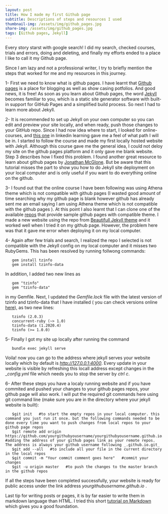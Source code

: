 ```yaml
---
layout: post
title: How I made my first Github page
subtitle: Descriptions of steps and resources I used
thumbnail-img: /assets/img/github_pages.jpg
share-img: /assets/img/github_pages.jpg
tags: [Github pages, Jekyll]
---
```


Every story starst with google search!
I did my search, checked courses, trials and errors, doing and deleting, and finally my efforts ended to a place I like to call it my Github page.

Since I am lazy and not a professional writer, I try to briefly mention the steps that worked for me and my resources in this journey.

1- First we need to know what is github pages. I have learnt that [Github pages](https://docs.github.com/en/free-pro-team@latest/github/working-with-github-pages/about-github-pages) is a place for blogging as well as show casing potfolios. And good news, it is free!
As soon as you learn about Github pages, the word [Jekyll](https://docs.github.com/en/free-pro-team@latest/github/working-with-github-pages/about-github-pages-and-jekyll) becomes familiar to you, which is a static site generator software with built-in support for GitHub Pages and a simplified build process. So next I had to learn more about Jekyll.

2- It is recommended to set up Jekyll on your own computer so you can edit and preview your site locally, and when ready, push those changes to your GitHub repo. Since I had now idea where to start, I looked for online-courses, and [this one](https://www.lynda.com/GitHub-tutorials/Learning-Static-Site-Building-Jekyll/761964-2.html) in linkedin learning gave me a feel of what path I will be in. I started to follow the course and made my first locally hosted website with Jekyll. Although this course gave me the general idea, I could not deloy my site on the github pages platform and it only gave me blank website. Step 3 describes how I fixed this problem. I found another great resource to learn about github pages by [Jonathan McGlone](http://jmcglone.com/guides/github-pages/). But be aware that this tutorial misses the part to show you how to do Jekyll site deployment on your local computer and is only useful if you want to do everything online on the github.

3- I found out that the online course I have been following was using Athena theme which is not compatible with github pages (I wasted good amount of time searching why my github page is blank however github has already sent me an email saying I am using Athena theme which is not compatible with the github pages ). At this point I also learnt that I can clone one of the available [repos](https://github.com/topics/jekyll-theme) that provide sample github pages with compatible theme. I made a new website using the repo from [Beautifull Jekyll theme](https://github.com/daattali/beautiful-jekyll) and it worked well when I tried it on my github page. However, the problem here was that it gave me error when deploying it on my local computer.

4- Again after few trials and search, I realized the repo I selected is not compatible with the Jekyll config on my local computer and it misses two RubyGems. This has been resolved by running follwong commands:
 ~~~
    gem install tzinfo
    gem install tzinfo-data
 ~~~
 In addition, I added two new lines as
 ~~~
    gem "tzinfo"
    gem "tzinfo-data"
 ~~~ 
 in my Gemfile. Next, I updated the _Gemfile.lock_ file with the latest version of tzinfo and tzinfo-data that I have installed ( you can check versions online [here](https://rubygems.org/search?utf8=%E2%9C%93&query=tzinfo)), as two new lines:
 ~~~
    tzinfo (2.0.3)
    concurrent-ruby (~> 1.0)
    tzinfo-data (1.2020.4)
    tzinfo (>= 1.0.0)
 ~~~

5- Finally I got my site up locally after running the command 
 ~~~
    bundle exec jekyll serve
 ~~~
 Voila! now you can go to the address where jekyll serves your website locally which by default is _http://127.0.0.1:4000_. Every update in your website is visible by refreshing this locall address except changes in the __config.yml_ file which needs you to stop the server by _ctrl c_.

6- After these steps you have a localy running website and if you have commited and pushed your changes to your github pages repos, your github page will also work. I will put the required git commands here using git command line (make sure you are in the directory where your jekyll website is built):
 ~~~
    $git init   #to start the empty repos in your local computer. this command you just run it once. but the following commands needed to be done every time you want to push changes from local repos to your github page repos
    $git remote add origin https://github.com/yourgithubyousername/yourgithubyousername.github.io.git   #adding the address of your github pages link as your remote repos. The address is always your github username following _.github.io.git_
    $git add --all   #to include all your file in the current directory in the local repos
    $git commit -m "Your commit comment goes here"   #commit your changes
    $git -u origin master   #to push the changes to the master branch in the github repos
 ~~~
 If all the steps have been completed successfully, your website is ready for public access under the link address _yourgithubusername.github.io_ .

Last tip for writing posts or pages, it is by far easier to write them in markdown language than HTML. I tried this short [tutorial on Markdown](https://www.markdowntutorial.com/) which gives you a good foundation.




